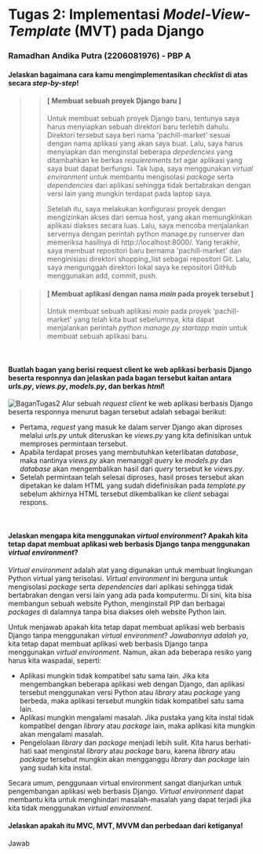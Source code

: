 # Tugas 2: Implementasi *Model-View-Template* (MVT) pada Django
### Ramadhan Andika Putra (2206081976) - PBP A <br>

#### Jelaskan bagaimana cara kamu mengimplementasikan *checklist* di atas secara *step-by-step*!
>> #### [ Membuat sebuah proyek Django baru ]
>> Untuk membuat sebuah proyek Django baru, tentunya saya harus menyiapkan sebuah direktori baru terlebih dahulu. Direktori tersebut saya beri nama 'pachill-market' sesuai dengan nama aplikasi yang akan saya buat. Lalu, saya harus menyiapkan dan menginstal beberapa *depedencies* yang ditambahkan ke berkas *requierements.txt* agar aplikasi yang saya buat dapat berfungsi. Tak lupa, saya menggunakan *virtual environment* untuk membantu mengisolasi *package* serta *dependencies* dari aplikasi sehingga tidak bertabrakan dengan versi lain yang mungkin terdapat pada laptop saya.
>>
>> Setelah itu, saya melakukan konfigurasi proyek dengan mengizinkan akses dari semua host, yang akan memungkinkan aplikasi diakses secara luas. Lalu, saya mencoba menjalankan servernya dengan perintah python manage.py runserver dan memeriksa hasilnya di http://localhost:8000/. Yang terakhir, saya membuat repositori baru bernama 'pachill-market' dan menginisiasi direktori shopping_list sebagai repositori Git. Lalu, saya mengunggah direktori lokal saya ke repositori GitHub menggunakan add, commit, push.

>> #### [ Membuat aplikasi dengan nama *main* pada proyek tersebut ]
>> Untuk membuat sebuah aplikasi *main* pada proyek 'pachill-market' yang telah kita buat sebelumnya, kita dapat menjalankan perintah *python manage.py startapp main* untuk membuat sebuah aplikasi baru.
<br>

#### Buatlah bagan yang berisi request client ke web aplikasi berbasis Django beserta responnya dan jelaskan pada bagan tersebut kaitan antara *urls.py*, *views.py*, *models.py*, dan berkas *html*!
![BaganTugas2](https://github.com/adhan-857/pachill-market/assets/119088782/3c6ddefd-aabb-40fe-9262-4a2d3a7fc3b6)
Alur sebuah *request client* ke web aplikasi berbasis Django beserta responnya menurut bagan tersebut adalah sebagai berikut:
* Pertama, *request* yang masuk ke dalam server Django akan diproses melalui *urls.py* untuk diteruskan ke *views.py* yang kita definisikan untuk memproses permintaan tersebut.
* Apabila terdapat proses yang membutuhkan keterlibatan *database*, maka nantinya *views.py* akan memanggil *query* ke *models.py* dan *database* akan mengembalikan hasil dari *query* tersebut ke *views.py*.
* Setelah permintaan telah selesai diproses, hasil proses tersebut akan dipetakan ke dalam HTML yang sudah didefinisikan pada *template.py* sebelum akhirnya HTML tersebut dikembalikan ke *client* sebagai respons.
<br>

#### Jelaskan mengapa kita menggunakan *virtual environment*? Apakah kita tetap dapat membuat aplikasi web berbasis Django tanpa menggunakan *virtual environment*?
*Virtual environment* adalah alat yang digunakan untuk membuat lingkungan Python virtual yang terisolasi. *Virtual environment* ini berguna untuk mengisolasi *package* serta *dependencies* dari aplikasi sehingga tidak bertabrakan dengan versi lain yang ada pada komputermu. Di sini, kita bisa membangun sebuah website Python, menginstall PIP dan berbagai *packages* di dalamnya tanpa bisa diakses oleh website Python lain.

Untuk menjawab apakah kita tetap dapat membuat aplikasi web berbasis Django tanpa menggunakan *virtual environment*? *Jawabannya adalah ya*, kita tetap dapat membuat aplikasi web berbasis Django tanpa menggunakan *virtual environment*. Namun, akan ada beberapa resiko yang harus kita waspadai, seperti:
* Aplikasi mungkin tidak kompatibel satu sama lain. Jika kita mengembangkan beberapa aplikasi web dengan Django, dan aplikasi tersebut menggunakan versi Python atau *library* atau *package* yang berbeda, maka aplikasi tersebut mungkin tidak kompatibel satu sama lain.
* Aplikasi mungkin mengalami masalah. Jika pustaka yang kita instal tidak kompatibel dengan *library* atau *package* lain, maka aplikasi kita mungkin akan mengalami masalah.
* Pengelolaan *library* dan *package* menjadi lebih sulit. Kita harus berhati-hati saat menginstal *library* atau *package* baru, karena *library* atau *package* tersebut mungkin akan mengganggu *library* dan *package* lain yang sudah kita instal.

Secara umum, penggunaan virtual environment sangat dianjurkan untuk pengembangan aplikasi web berbasis Django. *Virtual environment* dapat membantu kita untuk menghindari masalah-masalah yang dapat terjadi jika kita tidak menggunakan *virtual environment*.

#### Jelaskan apakah itu MVC, MVT, MVVM dan perbedaan dari ketiganya!
Jawab
